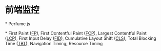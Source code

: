 # 前端监控

\* Perfume.js

  \* First Paint ([FP](https://medium.com/@zizzamia/first-contentful-paint-with-a-touch-of-perfume-js-cd11dfd2e18f)), First Contentful Paint ([FCP](https://web.dev/first-contentful-paint/)), Largest Contentful Paint ([LCP](https://web.dev/lcp/)), First Input Delay ([FID](https://web.dev/fid/)), Cumulative Layout Shift ([CLS](https://web.dev/cls/)), Total Blocking Time ([TBT](https://web.dev/tbt/)), Navigation Timing, Resource Timing

